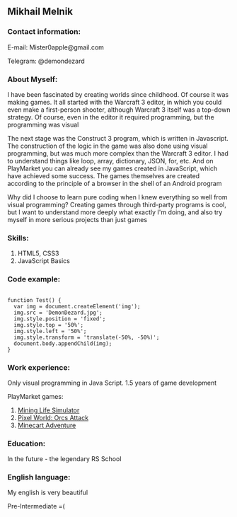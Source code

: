 <h2><p>Mikhail Melnik</p></h2>
<h3><b><p>Contact information:</p></b></h3>
<p>E-mail: Mister0apple@gmail.com</p>
<p>Telegram: @demondezard</p>
<h3><b><p>About Myself:</p></b></h3>
<p>I have been fascinated by creating worlds since childhood. Of course it was making games. It all started with the Warcraft 3 editor, in which you could even make a first-person shooter, although Warcraft 3 itself was a top-down strategy. Of course, even in the editor it required programming, but the programming was visual</p>
<p>The next stage was the Construct 3 program, which is written in Javascript. The construction of the logic in the game was also done using visual programming, but was much more complex than the Warcraft 3 editor. I had to understand things like loop, array, dictionary, JSON, for, etc. And on PlayMarket you can already see my games created in JavaScript, which have achieved some success. The games themselves are created according to the principle of a browser in the shell of an Android program</p>
<p>Why did I choose to learn pure coding when I knew everything so well from visual programming? Creating games through third-party programs is cool, but I want to understand more deeply what exactly I'm doing, and also try myself in more serious projects than just games</p>
<h3><b><p>Skills:</p></b></h3>
<ol>
<li>HTML5, CSS3</li>
<li>JavaScript Basics</li>
</ol>
<h3><b><p>Code example:</p></b></h3>
<p><code>
function Test() {
  var img = document.createElement('img');
  img.src = 'DemonDezard.jpg';
  img.style.position = 'fixed';
  img.style.top = '50%';
  img.style.left = '50%';
  img.style.transform = 'translate(-50%, -50%)';
  document.body.appendChild(img);
}
</code></p>
<h3><b><p>Work experience:</p></b></h3>
<p>Only visual programming in Java Script. 1.5 years of game development</p>
<p>PlayMarket games:</p>
<ol>
<li><a href="https://play.google.com/store/apps/details?id=com.demondezard.mininglifesimulator&hl=en_US&gl=US">Mining Life Simulator</a></li>
<li><a href="https://play.google.com/store/apps/details?id=com.demondezard.pixelworld&hl=en_US&gl=US">Pixel World: Orcs Attack</a></li>
<li><a href="https://play.google.com/store/apps/details?id=com.demondezard.minecartadventure&hl=en_US&gl=US">Minecart Adventure</a></li>
</ol>
<h3><b><p>Education:</p></b></h3>
<p>In the future - the legendary RS School</p>
<h3><b><p>English language:</p></b></h3>
<p>My english is very beautiful</p>
<p>Pre-Intermediate =(</p>
